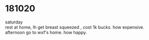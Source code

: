 # 181020

saturday  
rest at home, lh get breast squeezed , cost 1k bucks. how expensive.  
afternoon go to wxf's home. how happy.  

